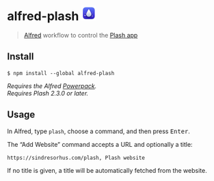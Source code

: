 # alfred-plash <img src="icon.png" width="34">

> [Alfred](https://alfredapp.com) workflow to control the [Plash app](https://github.com/sindresorhus/Plash)

## Install

```
$ npm install --global alfred-plash
```

*Requires the Alfred [Powerpack](https://www.alfredapp.com/powerpack/).*\
*Requires Plash 2.3.0 or later.*

## Usage

In Alfred, type `plash`, choose a command, and then press <kbd>Enter</kbd>.

The “Add Website” command accepts a URL and optionally a title:

```
https://sindresorhus.com/plash, Plash website
```

If no title is given, a title will be automatically fetched from the website.
